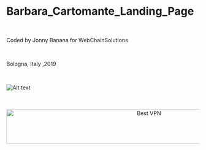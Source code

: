 # Barbara_Cartomante_Landing_Page

 </BR>
 
 Coded by Jonny Banana  for WebChainSolutions
 
 </BR>
 
  Bologna, Italy ,2019
  
 </BR>
 
 ![Alt text](https://media.giphy.com/media/fYHn01qjHGlhLgRAtb/giphy.gif)
 
 
 
 </BR>



</BR>
<!-- Banner -->
<div align="center">
<a href="https://www.purevpn.com/order-now.php?aff=44922&amp;a_bid=bbd0f893" target="_blank" ><img src="https://affiliates.purevpn.com/accounts/default1/6hb82wqa2l/bbd0f893.jpg" alt="Best VPN" title="Best VPN" width="728" height="90" /></a>
</BR></BR>
</div>


